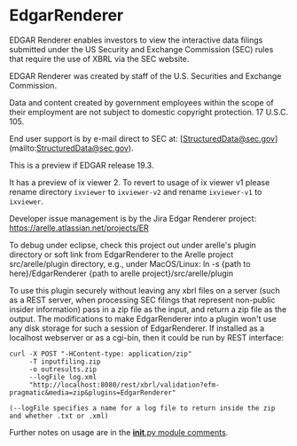 # EdgarRenderer
EDGAR Renderer enables investors to view the interactive data filings submitted under the US Security and Exchange Commission 
(SEC) rules that require the use of XBRL via the SEC website. 

EDGAR Renderer was created by staff of the U.S. Securities and Exchange Commission. 

Data and content created by government employees within the scope of their employment are not subject to 
domestic copyright protection. 17 U.S.C. 105.

End user support is by e-mail direct to SEC at: [StructuredData@sec.gov]
(mailto:StructuredData@sec.gov).

This is a preview if EDGAR release 19.3.

It has a preview of ix viewer 2.  To revert to usage of ix viewer v1 please rename directory `ixviewer` to 
`ixviewer-v2` and rename `ixviewer-v1` to `ixviewer`.

Developer issue management is by the Jira Edgar Renderer project: https://arelle.atlassian.net/projects/ER

To debug under eclipse, check this project out under arelle's plugin directory or soft link from EdgarRenderer to the Arelle project src/arelle/plugin directory, e.g., under MacOS/Linux:
    ln -s {path to here}/EdgarRenderer {path to arelle project}/src/arelle/plugin
    
To use this plugin securely without leaving any xbrl files on a server (such as a REST server, when processing SEC filings that represent non-public insider information) pass in a zip file as the input, and return a zip file as the output.  The modifications to make EdgarRenderer into a plugin won't use any disk storage for such a session of EdgarRenderer.  If installed as a localhost webserver or as a cgi-bin, then it could be run by REST interface:

    curl -X POST "-HContent-type: application/zip" 
         -T inputfiling.zip 
         -o outresults.zip 
         --logFile log.xml  
         "http://localhost:8080/rest/xbrl/validation?efm-pragmatic&media=zip&plugins=EdgarRenderer"

	(--logFile specifies a name for a log file to return inside the zip and whether .txt or .xml)


Further notes on usage are in the [__init__.py module comments](https://github.com/Arelle/EdgarRenderer/blob/edgr183/__init__.py).
